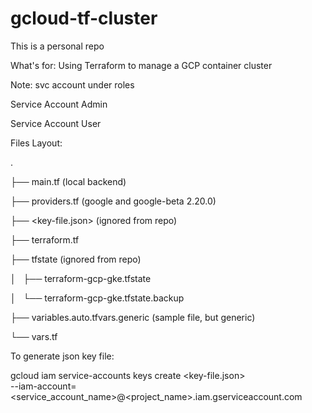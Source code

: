 # gcloud-tf-cluster
This is a personal repo

What's for: Using Terraform to manage a GCP container cluster

Note: svc account under roles

Service Account Admin

Service Account User
 

Files Layout:

.

├── main.tf (local backend)

├── providers.tf (google and google-beta 2.20.0)

├── <key-file.json> (ignored from repo)

├── terraform.tf 

├── tfstate (ignored from repo)

│   ├── terraform-gcp-gke.tfstate

│   └── terraform-gcp-gke.tfstate.backup

├── variables.auto.tfvars.generic (sample file, but generic)

└── vars.tf

To generate json key file:

gcloud iam service-accounts keys create <key-file.json> \
 --iam-account=<service_account_name>@<project_name>.iam.gserviceaccount.com

